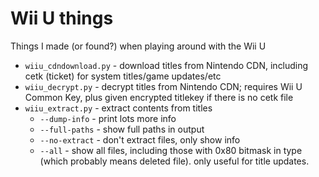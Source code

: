 # Wii U things
Things I made (or found?) when playing around with the Wii U

* `wiiu_cdndownload.py` - download titles from Nintendo CDN, including cetk (ticket) for system titles/game updates/etc
* `wiiu_decrypt.py` - decrypt titles from Nintendo CDN; requires Wii U Common Key, plus given encrypted titlekey if there is no cetk file
* `wiiu_extract.py` - extract contents from titles
  * `--dump-info` - print lots more info
  * `--full-paths` - show full paths in output
  * `--no-extract` - don't extract files, only show info
  * `--all` - show all files, including those with 0x80 bitmask in type (which probably means deleted file). only useful for title updates.
